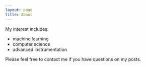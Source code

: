 ```yaml
---
layout: page
title: About
---
```


My interest includes:

- machine learning
- computer science
- advanced instrumentation

Please feel free to contact me if you have questions on my posts.
